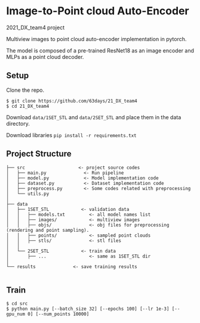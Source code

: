 # Image-to-Point cloud Auto-Encoder
2021_DX_team4 project

Multiview images to point cloud auto-encoder implementation in pytorch.

The model is composed of a pre-trained ResNet18 as an image encoder and MLPs as a point cloud decoder.

## Setup
Clone the repo.
```
$ git clone https://github.com/63days/21_DX_team4
$ cd 21_DX_team4
```

Download `data/1SET_STL` and `data/2SET_STL` and place them in the data directory.

Download libraries `pip install -r requirements.txt`

## Project Structure
```
├── src                    <- project source codes
│   ├── main.py              <- Run pipeline
│   ├── model.py             <- Model implementation code
│   ├── dataset.py           <- Dataset implementation code
│   ├── preprocess.py        <- Some codes related with preprocessing
│   └── utils.py
│
├── data
│   ├── 1SET_STL            <- validation data
│   │   ├── models.txt         <- all model names list
│   │   ├── images/            <- multiview images
│   │   ├── objs/              <- obj files for preprocessing (rendering and point sampling).
│   │   ├── points/            <- sampled point clouds
│   │   ├── stls/              <- stl files
│   │
│   └── 2SET_STL            <- train data
│       ├── ...                <- same as 1SET_STL dir   
│        
└── results              <- save training results


```
## Train
```
$ cd src
$ python main.py [--batch_size 32] [--epochs 100] [--lr 1e-3] [--gpu_num 0] [--num_points 10000]
```

